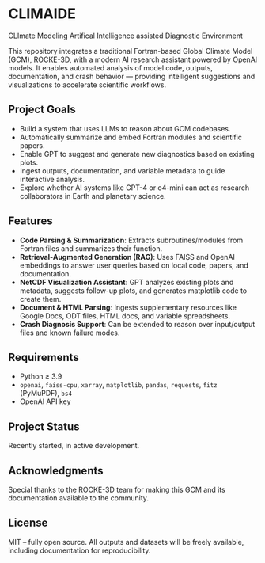 # CLIMAIDE
CLImate Modeling Artifical Intelligence assisted Diagnostic Environment

This repository integrates a traditional Fortran-based Global Climate Model (GCM), [ROCKE-3D](https://simplex.giss.nasa.gov/gcm/ROCKE-3D/), with a modern AI research assistant powered by OpenAI models. It enables automated analysis of model code, outputs, documentation, and crash behavior — providing intelligent suggestions and visualizations to accelerate scientific workflows.

## Project Goals

- Build a system that uses LLMs to reason about GCM codebases.
- Automatically summarize and embed Fortran modules and scientific papers.
- Enable GPT to suggest and generate new diagnostics based on existing plots.
- Ingest outputs, documentation, and variable metadata to guide interactive analysis.
- Explore whether AI systems like GPT-4 or o4-mini can act as research collaborators in Earth and planetary science.

## Features

- **Code Parsing & Summarization**: Extracts subroutines/modules from Fortran files and summarizes their function.
- **Retrieval-Augmented Generation (RAG)**: Uses FAISS and OpenAI embeddings to answer user queries based on local code, papers, and documentation.
- **NetCDF Visualization Assistant**: GPT analyzes existing plots and metadata, suggests follow-up plots, and generates matplotlib code to create them.
- **Document & HTML Parsing**: Ingests supplementary resources like Google Docs, ODT files, HTML docs, and variable spreadsheets.
- **Crash Diagnosis Support**: Can be extended to reason over input/output files and known failure modes.

## Requirements

- Python ≥ 3.9
- `openai`, `faiss-cpu`, `xarray`, `matplotlib`, `pandas`, `requests`, `fitz` (PyMuPDF), `bs4`
- OpenAI API key

## Project Status
Recently started, in active development.

## Acknowledgments

Special thanks to the ROCKE-3D team for making this GCM and its documentation available to the community.

## License
MIT – fully open source. All outputs and datasets will be freely available, including documentation for reproducibility.

